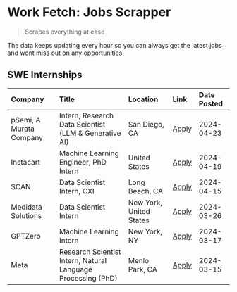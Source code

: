 # Work Fetch: Jobs Scrapper
> Scrapes everything at ease

The data keeps updating every hour so you can always get the latest jobs and wont miss out on any opportunities.

## SWE Internships
<!--START_SECTION:workfetch-->
| Company                 | Title                                                        | Location                | Link                                                                                                                                                                                                                                                                         | Date Posted   |
|:------------------------|:-------------------------------------------------------------|:------------------------|:-----------------------------------------------------------------------------------------------------------------------------------------------------------------------------------------------------------------------------------------------------------------------------|:--------------|
| pSemi, A Murata Company | Intern, Research Data Scientist (LLM & Generative AI)        | San Diego, CA           | [Apply](https://www.linkedin.com/jobs/view/intern-research-data-scientist-llm-generative-ai-at-psemi-a-murata-company-3887074168?refId=7Zo8YrO0AXm9ve76TCVvjA%3D%3D&trackingId=IbFfkAn7uO%2B7EP9aiXuz6w%3D%3D&position=4&pageNum=0&trk=public_jobs_jserp-result_search-card) | 2024-04-23    |
| Instacart               | Machine Learning Engineer, PhD Intern                        | United States           | [Apply](https://www.linkedin.com/jobs/view/machine-learning-engineer-phd-intern-at-instacart-3901991739?refId=7Zo8YrO0AXm9ve76TCVvjA%3D%3D&trackingId=79uxSxcuUvczV6CYJE2tKA%3D%3D&position=2&pageNum=0&trk=public_jobs_jserp-result_search-card)                            | 2024-04-19    |
| SCAN                    | Data Scientist Intern, CXI                                   | Long Beach, CA          | [Apply](https://www.linkedin.com/jobs/view/data-scientist-intern-cxi-at-scan-3899690492?refId=7Zo8YrO0AXm9ve76TCVvjA%3D%3D&trackingId=9nQoycylT7YWp%2BHdEdBaMw%3D%3D&position=9&pageNum=0&trk=public_jobs_jserp-result_search-card)                                          | 2024-04-15    |
| Medidata Solutions      | Data Scientist Intern                                        | New York, United States | [Apply](https://www.linkedin.com/jobs/view/data-scientist-intern-at-medidata-solutions-3810253704?refId=7Zo8YrO0AXm9ve76TCVvjA%3D%3D&trackingId=y76JZdZfJOzZQ9qE1lzKtQ%3D%3D&position=8&pageNum=0&trk=public_jobs_jserp-result_search-card)                                  | 2024-03-26    |
| GPTZero                 | Machine Learning Intern                                      | New York, NY            | [Apply](https://www.linkedin.com/jobs/view/machine-learning-intern-at-gptzero-3860723963?refId=7Zo8YrO0AXm9ve76TCVvjA%3D%3D&trackingId=8K56DRLdXLGAlHoT0JsFPA%3D%3D&position=7&pageNum=0&trk=public_jobs_jserp-result_search-card)                                           | 2024-03-17    |
| Meta                    | Research Scientist Intern, Natural Language Processing (PhD) | Menlo Park, CA          | [Apply](https://www.linkedin.com/jobs/view/research-scientist-intern-natural-language-processing-phd-at-meta-3858718375?refId=7Zo8YrO0AXm9ve76TCVvjA%3D%3D&trackingId=kfuy5jZMxIAjZP0dokCtzg%3D%3D&position=10&pageNum=0&trk=public_jobs_jserp-result_search-card)           | 2024-03-15    |
<!--END_SECTION:workfetch-->
